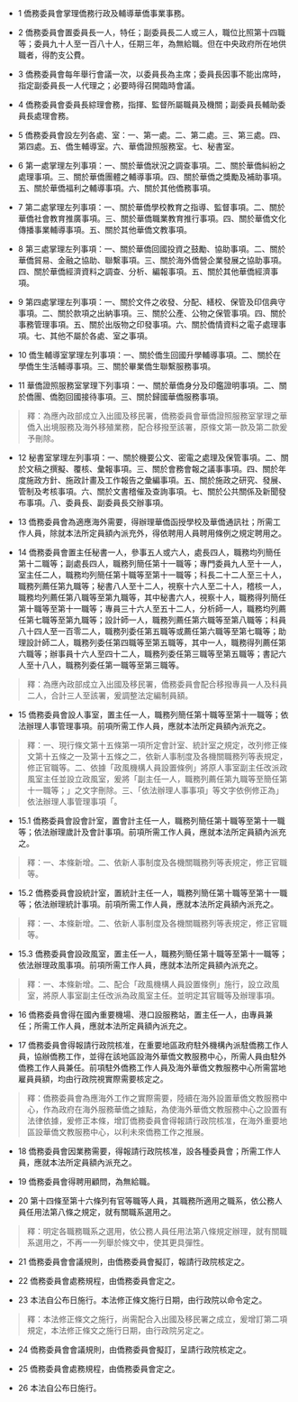 * 1 僑務委員會掌理僑務行政及輔導華僑事業事務。

* 2 僑務委員會置委員長一人，特任；副委員長二人或三人，職位比照第十四職等；委員九十人至一百八十人，任期三年，為無給職。但在中央政府所在地供職者，得酌支公費。

* 3 僑務委員會每年舉行會議一次，以委員長為主席；委員長因事不能出席時，指定副委員長一人代理之；必要時得召開臨時會議。

* 4 僑務委員會委員長綜理會務，指揮、監督所屬職員及機關；副委員長輔助委員長處理會務。

* 5 僑務委員會設左列各處、室：一、第一處。二、第二處。三、第三處。四、第四處。五、僑生輔導室。六、華僑證照服務室。七、秘書室。

* 6 第一處掌理左列事項：一、關於華僑狀況之調查事項。二、關於華僑糾紛之處理事項。三、關於華僑團體之輔導事項。四、關於華僑之獎勵及補助事項。五、關於華僑福利之輔導事項。六、關於其他僑務事項。

* 7 第二處掌理左列事項：一、關於華僑學校教育之指導、監督事項。二、關於華僑社會教育推廣事項。三、關於華僑職業教育推行事項。四、關於華僑文化傳播事業輔導事項。五、關於其他華僑文教事項。

* 8 第三處掌理左列事項：一、關於華僑回國投資之鼓勵、協助事項。二、關於華僑貿易、金融之協助、聯繫事項。三、關於海外僑營企業發展之協助事項。四、關於華僑經濟資料之調查、分析、編報事項。五、關於其他華僑經濟事項。

* 9 第四處掌理左列事項：一、關於文件之收發、分配、繕校、保管及印信典守事項。二、關於款項之出納事項。三、關於公產、公物之保管事項。四、關於事務管理事項。五、關於出版物之印發事項。六、關於僑情資料之電子處理事項。七、其他不屬於各處、室之事項。

* 10 僑生輔導室掌理左列事項：一、關於僑生回國升學輔導事項。二、關於在學僑生生活輔導事項。三、關於畢業僑生聯繫服務事項。

* 11 華僑證照服務室掌理下列事項：一、關於華僑身分及印鑑證明事項。二、關於僑團、僑胞回國接待事項。三、關於歸國華僑服務事項。

> 釋：為應內政部成立入出國及移民署，僑務委員會華僑證照服務室掌理之華僑入出境服務及海外移殖業務，配合移撥至該署，原條文第一款及第二款爰予刪除。

* 12 秘書室掌理左列事項：一、關於機要公文、密電之處理及保管事項。二、關於文稿之撰擬、覆核、彙報事項。三、關於會務會報之議事事項。四、關於年度施政方針、施政計畫及工作報告之彙編事項。五、關於施政之研究、發展、管制及考核事項。六、關於文書稽催及查詢事項。七、關於公共關係及新聞發布事項。八、委員長、副委員長交辦事項。

* 13 僑務委員會為適應海外需要，得辦理華僑函授學校及華僑通訊社；所需工作人員，除就本法所定員額內派充外，得依聘用人員聘用條例之規定聘用之。

* 14 僑務委員會置主任秘書一人，參事五人或六人，處長四人，職務均列簡任第十二職等；副處長四人，職務列簡任第十一職等；專門委員九人至十一人，室主任二人，職務均列簡任第十職等至第十一職等；科長二十二人至三十人，職務列薦任第九職等；秘書八人至十二人，視察十六人至二十人，稽核一人，職務均列薦任第八職等至第九職等，其中秘書六人，視察十人，職務得列簡任第十職等至第十一職等；專員三十六人至五十二人，分析師一人，職務均列薦任第七職等至第九職等；設計師一人，職務列薦任第六職等至第八職等；科員八十四人至一百零二人，職務列委任第五職等或薦任第六職等至第七職等；助理設計師二人，職務列委任第四職等至第五職等，其中一人，職務得列薦任第六職等；辦事員十六人至四十二人，職務列委任第三職等至第五職等；書記六人至十八人，職務列委任第一職等至第三職等。

> 釋：為應內政部成立入出國及移民署，僑務委員會配合移撥專員一人及科員二人，合計三人至該署，爰調整法定編制員額。

* 15 僑務委員會設人事室，置主任一人，職務列簡任第十職等至第十一職等；依法辦理人事管理事項。前項所需工作人員，應就本法所定員額內派充之。

> 釋：一、現行條文第十五條第一項所定會計室、統計室之規定，改列修正條文第十五條之一及第十五條之二，依新人事制度及各機關職務列等表規定，修正官職等。二、依據「政風機構人員設置條例」將原人事室副主任改派政風室主任並設立政風室，爰將「副主任一人，職務列薦任第九職等至簡任第十一職等；」之文字刪除。三、「依法辦理人事事項」等文字依例修正為」依法辦理人事管理事項「。

* 15.1 僑務委員會設會計室，置會計主任一人，職務列簡任第十職等至第十一職等；依法辦理歲計及會計事項。前項所需工作人員，應就本法所定員額內派充之。

> 釋：一、本條新增。二、依新人事制度及各機關職務列等表規定，修正官職等。

* 15.2 僑務委員會設統計室，置統計主任一人，職務列簡任第十職等至第十一職等；依法辦理統計事項。前項所需工作人員，應就本法所定員額內派充之。

> 釋：一、本條新增。二、依新人事制度及各機關職務列等表規定，修正官職等。

* 15.3 僑務委員會設政風室，置主任一人，職務列簡任第十職等至第十一職等；依法辦理政風事項。前項所需工作人員，應就本法所定員額內派充之。

> 釋：一、本條新增。二、配合「政風機構人員設置條例」施行，設立政風室，將原人事室副主任改派為政風室主任。並明定其官職等及辦理事項。

* 16 僑務委員會得在國內重要機場、港口設服務站，置主任一人，由專員兼任；所需工作人員，應就本法所定員額內派充之。

* 17 僑務委員會得報請行政院核准，在重要地區政府駐外機構內派駐僑務工作人員，協辦僑務工作，並得在該地區設海外華僑文教服務中心，所需人員由駐外僑務工作人員兼任。前項駐外僑務工作人員及海外華僑文教服務中心所需當地雇員員額，均由行政院視實際需要核定之。

> 釋：僑務委員會為應海外工作之實際需要，陸續在海外設置華僑文教服務中心，作為政府在海外服務華僑之據點，為使海外華僑文教服務中心之設置有法律依據，爰修正本條，增訂僑務委員會得報請行政院核准，在海外重要地區設華僑文教服務中心，以利未來僑務工作之推展。

* 18 僑務委員會因業務需要，得報請行政院核准，設各種委員會；所需工作人員，應就本法所定員額內派充之。

* 19 僑務委員會得聘用顧問，為無給職。

* 20 第十四條至第十六條列有官等職等人員，其職務所適用之職系，依公務人員任用法第八條之規定，就有關職系選用之。

> 釋：明定各職務職系之選用，依公務人員任用法第八條規定辦理，就有關職系選用之，不再一一列舉於條文中，使其更具彈性。

* 21 僑務委員會會議規則，由僑務委員會擬訂，報請行政院核定之。

* 22 僑務委員會處務規程，由僑務委員會定之。

* 23 本法自公布日施行。本法修正條文施行日期，由行政院以命令定之。

> 釋：本法修正條文之施行，尚需配合入出國及移民署之成立，爰增訂第二項規定，本法修正條文之施行日期，由行政院另定之。

* 24 僑務委員會會議規則，由僑務委員會擬訂，呈請行政院核定之。

* 25 僑務委員會處務規程，由僑務委員會定之。

* 26 本法自公布日施行。

